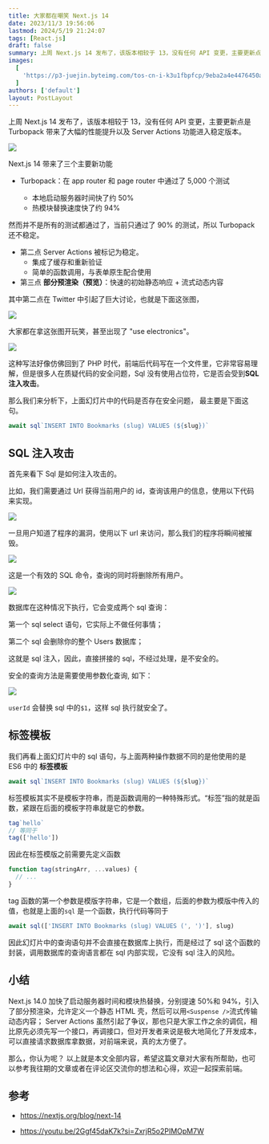 ```yaml
---
title: 大家都在嘲笑 Next.js 14
date: 2023/11/3 19:56:06
lastmod: 2024/5/19 21:24:07
tags: [React.js]
draft: false
summary: 上周 Next.js 14 发布了，该版本相较于 13，没有任何 API 变更，主要更新点是 Turbopack 带来了大幅的性能提升以及 Server Actions 功能进入稳定版本。
images:
  [
    'https://p3-juejin.byteimg.com/tos-cn-i-k3u1fbpfcp/9eba2a4e4476450ab4250d338b53b535~tplv-k3u1fbpfcp-jj-mark:0:0:0:0:q75.image#?w=1197\&h=1596\&s=113433\&e=jpg\&b=02163e',
  ]
authors: ['default']
layout: PostLayout
---
```


上周 Next.js 14 发布了，该版本相较于 13，没有任何 API 变更，主要更新点是 Turbopack 带来了大幅的性能提升以及 Server Actions 功能进入稳定版本。

![](https://p3-juejin.byteimg.com/tos-cn-i-k3u1fbpfcp/24c765b1b20a4c9d90e6e026d535f161~tplv-k3u1fbpfcp-jj-mark:0:0:0:0:q75.image#?w=1540&h=752&s=341590&e=png&b=000000)

Next.js 14 带来了三个主要新功能

- Turbopack：在 app router 和 page router 中通过了 5,000 个测试

  - 本地启动服务器时间快了约 50%
  - 热模块替换速度快了约 94%

然而并不是所有的测试都通过了，当前只通过了 90% 的测试，所以 Turbopack 还不稳定。

- 第二点 Server Actions 被标记为稳定。
  - 集成了缓存和重新验证
  - 简单的函数调用，与表单原生配合使用
- 第三点 **部分预渲染（预览）**：快速的初始静态响应 + 流式动态内容

其中第二点在 Twitter 中引起了巨大讨论，也就是下面这张图，

![](https://p3-juejin.byteimg.com/tos-cn-i-k3u1fbpfcp/59a2b92e3bab4aeb95e1b7e6ff58af4a~tplv-k3u1fbpfcp-jj-mark:0:0:0:0:q75.image#?w=972&h=569&s=173045&e=png&b=080608)

大家都在拿这张图开玩笑，甚至出现了 "use electronics"。

![](https://p3-juejin.byteimg.com/tos-cn-i-k3u1fbpfcp/4a67e433b27947b2b8e764d1a72350e7~tplv-k3u1fbpfcp-jj-mark:0:0:0:0:q75.image#?w=559&h=564&s=177245&e=png&b=0c0c0c)

这种写法好像仿佛回到了 PHP 时代，前端后代码写在一个文件里，它非常容易理解，但是很多人在质疑代码的安全问题，Sql 没有使用占位符，它是否会受到**SQL 注入攻击**。

那么我们来分析下，上面幻灯片中的代码是否存在安全问题，
最主要是下面这句。

```js
await sql`INSERT INTO Bookmarks (slug) VALUES (${slug})`
```

## SQL 注入攻击

首先来看下 Sql 是如何注入攻击的。

比如，我们需要通过 Url 获得当前用户的 id，查询该用户的信息，使用以下代码来实现。

![](https://p3-juejin.byteimg.com/tos-cn-i-k3u1fbpfcp/63dc1898734845cbaa52ac6eb9c192e9~tplv-k3u1fbpfcp-jj-mark:0:0:0:0:q75.image#?w=1436&h=490&s=318737&e=png&b=201f1f)

一旦用户知道了程序的漏洞，使用以下 url 来访问，那么我们的程序将瞬间被摧毁。

![](https://p3-juejin.byteimg.com/tos-cn-i-k3u1fbpfcp/3206433053534e5397bf791a523813a7~tplv-k3u1fbpfcp-jj-mark:0:0:0:0:q75.image#?w=1624&h=382&s=665545&e=png&b=212020)

这是一个有效的 SQL 命令，查询的同时将删除所有用户。

![](https://p3-juejin.byteimg.com/tos-cn-i-k3u1fbpfcp/66ee78097fe3466d98e0c4cb95bc13e9~tplv-k3u1fbpfcp-jj-mark:0:0:0:0:q75.image#?w=1740&h=288&s=356333&e=png&b=212020)

数据库在这种情况下执行，它会变成两个 sql 查询：

第一个 sql select 语句，它实际上不做任何事情；

第二个 sql 会删除你的整个 Users 数据库；

这就是 sql 注入，因此，直接拼接的 sql，不经过处理，是不安全的。

安全的查询方法是需要使用参数化查询, 如下：

![](https://p3-juejin.byteimg.com/tos-cn-i-k3u1fbpfcp/f98e2d80c1ee4cd6bca090c1b0b9c756~tplv-k3u1fbpfcp-jj-mark:0:0:0:0:q75.image#?w=1542&h=420&s=247601&e=png&b=201f1f)

`userId` 会替换 sql 中的`$1`，这样 sql 执行就安全了。

## 标签模板

我们再看上面幻灯片中的 sql 语句，与上面两种操作数据不同的是他使用的是 ES6 中的 **标签模板**

```js
await sql`INSERT INTO Bookmarks (slug) VALUES (${slug})`
```

标签模板其实不是模板字符串，而是函数调用的一种特殊形式。“标签”指的就是函数，紧跟在后面的模板字符串就是它的参数。

```js
tag`hello`
// 等同于
tag(['hello'])
```

因此在标签模版之前需要先定义函数

```js
function tag(stringArr, ...values) {
  // ...
}
```

tag 函数的第一个参数是模版字符串，它是一个数组，后面的参数为模版中传入的值，也就是上面的`sql` 是一个函数，执行代码等同于

```js
await sql(['INSERT INTO Bookmarks (slug) VALUES (', ')'], slug)
```

因此幻灯片中的查询语句并不会直接在数据库上执行，而是经过了 sql 这个函数的封装，调用数据库的查询语言都在 sql 内部实现，它没有 sql 注入的风险。

## 小结

Next.js 14.0 加快了启动服务器时间和模块热替换，分别提速 50%和 94%，引入了部分预渲染，允许定义一个静态 HTML 壳，然后可以用`<Suspense />`流式传输动态内容； Server Actions 虽然引起了争议，那也只是大家工作之余的调侃，相比原先必须先写一个接口，再调接口，但对开发者来说是极大地简化了开发成本，可以直接请求数据库拿数据，对前端来说，真的太方便了。

那么，你认为呢？
以上就是本文全部内容，希望这篇文章对大家有所帮助，也可以参考我往期的文章或者在评论区交流你的想法和心得，欢迎一起探索前端。

## 参考

- https://nextjs.org/blog/next-14

- https://youtu.be/2Ggf45daK7k?si=ZxrjR5o2PIMOpM7W
